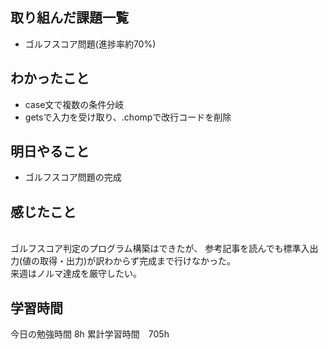 ## 取り組んだ課題一覧
- ゴルフスコア問題(進捗率約70%)

## わかったこと
- case文で複数の条件分岐
- getsで入力を受け取り、.chompで改行コードを削除

## 明日やること
- ゴルフスコア問題の完成

## 感じたこと
<br>
ゴルフスコア判定のプログラム構築はできたが、
参考記事を読んでも標準入出力(値の取得・出力)が訳わからず完成まで行けなかった。<br>
来週はノルマ達成を厳守したい。<br>

## 学習時間
今日の勉強時間 8h
累計学習時間　705h
